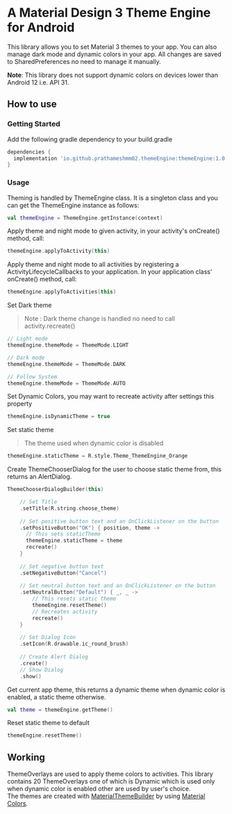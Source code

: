 # A Material Design 3 Theme Engine for Android

This library allows you to set Material 3 themes to your app. You can also manage dark mode and dynamic colors in your app. All changes are saved to SharedPreferences no need to manage it manually.

<b>Note</b>: This library does not support dynamic colors on devices lower than Android 12 i.e. API 31.
## How to use
### Getting Started
Add the following gradle dependency to your build.gradle
```gradle
dependencies {
  implementation 'io.github.prathameshmm02.themeEngine:themeEngine:1.0'
}
```
### Usage
Theming is handled by ThemeEngine class. It is a singleton class and you can get the ThemeEngine instance as follows:
```kotlin
val themeEngine = ThemeEngine.getInstance(context)
```

Apply theme and night mode to given activity, in your activity's onCreate() method, call:
```kotlin
themeEngine.applyToActivity(this)
```

Apply theme and night mode to all activities by registering a ActivityLifecycleCallbacks to your application. In your application class’ onCreate() method, call:
```kotlin
themeEngine.applyToActivities(this)
```

Set Dark theme 
>Note : Dark theme change is handled no need to call activity.recreate()
```kotlin
// Light mode
themeEngine.themeMode = ThemeMode.LIGHT

// Dark mode
themeEngine.themeMode = ThemeMode.DARK

// Follow System
themeEngine.themeMode = ThemeMode.AUTO
```
    
Set Dynamic Colors, you may want to recreate activity after settings this property
```kotlin
themeEngine.isDynamicTheme = true
```

Set static theme
> The theme used when dynamic color is disabled
```kotlin
themeEngine.staticTheme = R.style.Theme_ThemeEngine_Orange
```

Create ThemeChooserDialog for the user to choose static theme from, this returns an AlertDialog.
```kotlin
ThemeChooserDialogBuilder(this)

    // Set Title
    .setTitle(R.string.choose_theme)
    
    // Set positive button text and an OnClickListener on the button
    .setPositiveButton("OK") { position, theme ->
      // This sets staticTheme
      themeEngine.staticTheme = theme
      recreate()
    }
    
    // Set negative button text
    .setNegativeButton("Cancel")
    
    // Set neutral button text and an OnClickListener on the button
    .setNeutralButton("Default") { _, _ ->
        // This resets static theme
        themeEngine.resetTheme()
        // Recreates activity
        recreate()
    }
    
    // Set Dialog Icon
    .setIcon(R.drawable.ic_round_brush)
    
    // Create Alert Dialog
    .create()
    // Show Dialog
    .show()
```
  
Get current app theme, this returns a dynamic theme when dynamic color is enabled, a static theme otherwise.
```kotlin
val theme = themeEngine.getTheme()
```

Reset static theme to default 
```kotlin
themeEngine.resetTheme()
```

## Working
ThemeOverlays are used to apply theme colors to activities. This library contains 20 ThemeOverlays one of which is Dynamic which is used only when dynamic color is enabled other are used by user's choice.  
The themes are created with [MaterialThemeBuilder](https://material-foundation.github.io/material-theme-builder/#/custom) by using [Material Colors](https://material.io/design/color/the-color-system.html#tools-for-picking-colors).
